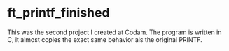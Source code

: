 # ft_printf_finished

This was the second project I created at Codam.
The program is written in C, it almost copies the exact same behavior als the original PRINTF. 
